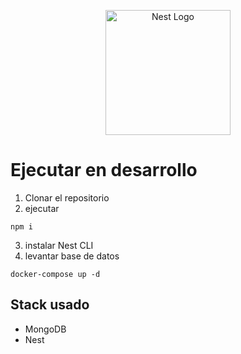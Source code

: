 <p align="center">
  <a href="http://nestjs.com/" target="blank"><img src="https://nestjs.com/img/logo-small.svg" width="200" alt="Nest Logo" /></a>
</p>

# Ejecutar en desarrollo

1. Clonar el repositorio
2. ejecutar

```
npm i
```

3. instalar Nest CLI
4. levantar base de datos

```
docker-compose up -d
```

## Stack usado

- MongoDB
- Nest
